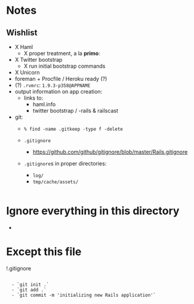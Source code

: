 # Notes

## Wishlist

- X Haml
  - X proper treatment, a la **primo**:
- X Twitter bootstrap
  - X run initial bootstrap commands
- X Unicorn
- foreman + Procfile / Heroku ready (?)
- (?) `.rvmrc`: `1.9.3-p358@APPNAME`
- output information on app creation:
  - links to:
    - haml.info
    - twitter bootstrap / -rails & railscast
- git:
  - `% find -name .gitkeep -type f -delete`
  - `.gitignore`
    - <https://github.com/github/gitignore/blob/master/Rails.gitignore>
  - `.gitignore`s in proper directories:
    - `log/`
    - `tmp/cache/assets/`

    ```
# Ignore everything in this directory
*
# Except this file
!.gitignore
```

  - `git init .`
  - `git add .`
  - `git commit -m 'initializing new Rails application'`
